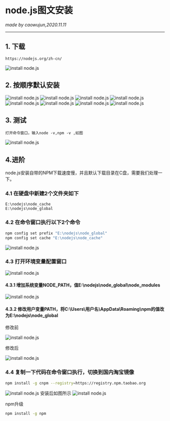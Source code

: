 # node.js图文安装
_made by caowujun,2020.11.11_

---
## 1. 下载
    https://nodejs.org/zh-cn/
 ![install node.js](images/nodejs/1.png)


## 2. 按顺序默认安装

 ![install node.js](images/nodejs/2.png)
 ![install node.js](images/nodejs/3.png)
 ![install node.js](images/nodejs/4.png)
 ![install node.js](images/nodejs/5.png)
 ![install node.js](images/nodejs/6.png)
 ![install node.js](images/nodejs/7.png)
 ![install node.js](images/nodejs/8.png)
 ![install node.js](images/nodejs/9.png)


## 3. 测试
    打开命令窗口，输入node -v,npm -v ,如图
 ![install node.js](images/nodejs/10.png)


## 4.进阶

node.js安装自带的NPM下载速度慢，并且默认下载目录在C盘，需要我们处理一下。

### 4.1 在硬盘中新建2个文件夹如下

    E:\nodejs\node_cache
    E:\nodejs\node_global

### 4.2 在命令窗口执行以下2个命令

```bash
npm config set prefix "E:\nodejs\node_global"
npm config set cache "E:\nodejs\node_cache"
```

 ![install node.js](images/nodejs/13.png)
    
### 4.3 打开环境变量配置窗口

 ![install node.js](/images/nodejs/14.png)

#### 4.3.1 增加系统变量NODE_PATH，值E:\nodejs\node_global\node_modules

 ![install node.js](images/nodejs/15.png)
    
#### 4.3.2 修改用户变量PATH，将C:\Users\用户名\AppData\Roaming\npm的值改为E:\nodejs\node_global

修改前

 ![install node.js](images/nodejs/16.png)

修改后

 ![install node.js](images/nodejs/17.png)

### 4.4 复制一下代码在命令窗口执行，切换到国内淘宝镜像

```bash
npm install -g cnpm --registry=https://registry.npm.taobao.org
```

 ![install node.js](images/nodejs/11.png)
安装后如图所示
 ![install node.js](images/nodejs/12.png)

 
 npm升级

 ```bash
 npm install -g npm
 ```